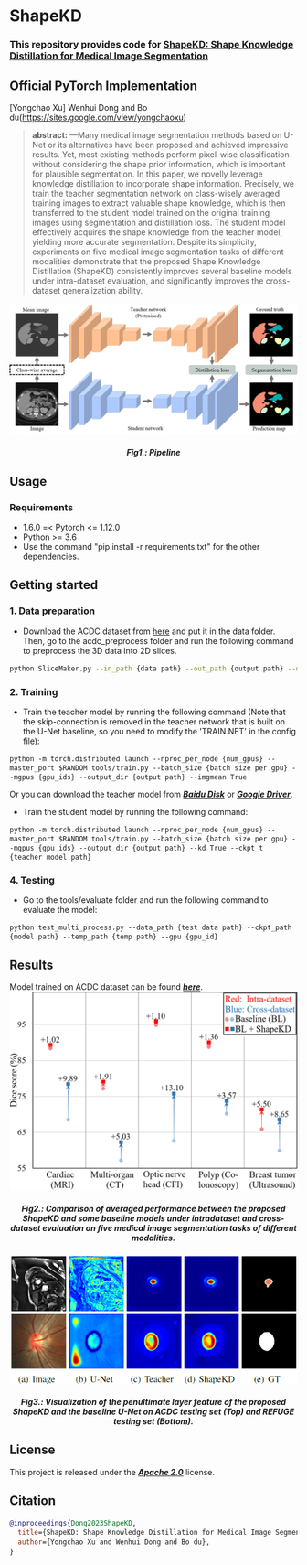 # ShapeKD
### This repository provides code for [ShapeKD: Shape Knowledge Distillation for Medical Image Segmentation ](https://arxiv.org/abs/2108.07774)
## Official PyTorch Implementation
[Yongchao Xu] Wenhui Dong and Bo du(https://sites.google.com/view/yongchaoxu)


>**abstract:**
>—Many medical image segmentation methods based on U-Net or its alternatives have been proposed and achieved impressive
results. Yet, most existing methods perform pixel-wise classification without considering the shape prior information, 
> which is important for plausible segmentation. In this paper, we novelly leverage knowledge distillation to incorporate 
> shape information. Precisely, we train the teacher segmentation network on class-wisely averaged training images to
> extract valuable shape knowledge, which is then transferred to the student model trained on the original training
> images using segmentation and distillation loss. The student model effectively acquires the shape knowledge from 
> the teacher model, yielding more accurate segmentation. Despite its simplicity, experiments on five medical image 
> segmentation tasks of different modalities demonstrate that the proposed Shape Knowledge Distillation (ShapeKD) 
> consistently improves several baseline models under intra-dataset evaluation, and significantly improves the 
> cross-dataset generalization ability.

![image](images/pipeline.png)
##### <center>Fig1.: Pipeline</center>

## Usage

### Requirements
- 1.6.0 =< Pytorch <= 1.12.0
- Python >= 3.6
- Use the command "pip install -r requirements.txt" for the other dependencies.

## Getting started

### 1. Data preparation
- Download the ACDC dataset from [here](https://www.creatis.insa-lyon.fr/Challenge/acdc/) and put it in the data folder.
Then, go to the acdc_preprocess folder and run the following command to preprocess the 3D data into 2D slices.
```bash
python SliceMaker.py --in_path {data path} --out_path {output path} --data_json {data json file} --mode {train/val/test}
```
### 2. Training

- Train the teacher model by running the following command (Note that the skip-connection is removed in the teacher network that is built on the U-Net baseline, so you need to modify the 'TRAIN.NET' in the config file):

```
python -m torch.distributed.launch --nproc_per_node {num_gpus} --master_port $RANDOM tools/train.py --batch_size {batch size per gpu} --mgpus {gpu_ids} --output_dir {output path} --imgmean True
```
Or you can download the teacher model from [_**Baidu Disk**_](https://drive) or [_**Google Driver**_](https:).
- Train the student model by running the following command:
```
python -m torch.distributed.launch --nproc_per_node {num_gpus} --master_port $RANDOM tools/train.py --batch_size {batch size per gpu} --mgpus {gpu_ids} --output_dir {output path} --kd True --ckpt_t {teacher model path}
```

### 4. Testing
- Go to the tools/evaluate folder and run the following command to evaluate the model:
```
python test_multi_process.py --data_path {test data path} --ckpt_path {model path} --temp_path {temp path} --gpu {gpu_id}
```


## Results
Model trained on ACDC dataset can be found [_**here**_](logs/). 
![image](images/fig1.png)
##### <center> Fig2.: Comparison of averaged performance between the proposed ShapeKD and some baseline models under intradataset and cross-dataset evaluation on five medical image segmentation tasks of different modalities.</center>

![image](images/feature.png)
##### <center> Fig3.: Visualization of the penultimate layer feature of the proposed ShapeKD and the baseline U-Net on ACDC testing set (Top) and REFUGE testing set (Bottom).</center>

## License
This project is released under the [_**Apache 2.0**_](LICENSE) license.

## Citation
```bibtex
@inproceedings{Dong2023ShapeKD,
  title={ShapeKD: Shape Knowledge Distillation for Medical Image Segmentation},
  author={Yongchao Xu and Wenhui Dong and Bo du},
}
```
